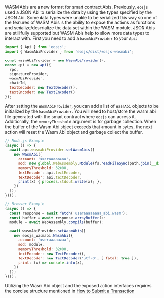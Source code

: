 WASM Abis are a new format for smart contract Abis.  Previously, `eosjs` used a JSON Abi to serialize the data by using the types specified by the JSON Abi.  Some data types were unable to be serialized this way so one of the features of WASM Abis is the ability to expose the actions as functions and serialize/deserialize the data set within the WASM module.  JSON Abis are still fully supported but WASM Abis help to allow more data types to interact with.  First you need to add a `WasmAbiProvider` to your `Api`:

```javascript
import { Api } from 'eosjs';
import { WasmAbiProvider } from 'eosjs/dist/eosjs-wasmabi';

const wasmAbiProvider = new WasmAbiProvider();
const api = new Api({
  rpc,
  signatureProvider,
  wasmAbiProvider,
  chainId,
  textDecoder: new TextDecoder(),
  textEncoder: new TextEncoder()
});
```

After setting the `WasmAbiProvider`, you can add a list of `WasmAbi` objects to be initialized by the `WasmAbiProvider`. You will need to host/store the wasm abi file generated with the smart contract where `eosjs` can access it.  Additionally, the `memoryThreshold` argument is for garbage collection.  When the buffer of the Wasm Abi object exceeds that amount in bytes, the next action will reset the Wasm Abi object and garbage collect the buffer.

```javascript
// Node.js Example
(async () => {
  await api.wasmAbiProvider.setWasmAbis([
    new WasmAbi({
      account: 'useraaaaaaaa',
      mod: new global.WebAssembly.Module(fs.readFileSync(path.join(__dirname + '/useraaaaaaaa_abi.wasm'))),
      memoryThreshold: 32000,
      textEncoder: api.textEncoder,
      textDecoder: api.textDecoder,
      print(x) { process.stdout.write(x); },
    })
  ]);
})();

// Browser Example
(async () => {
  const response = await fetch('useraaaaaaaa_abi.wasm');
  const buffer = await response.arrayBuffer();
  module = await WebAssembly.compile(buffer);

  await wasmAbiProvider.setWasmAbis([
    new eosjs_wasmabi.WasmAbi({
      account: 'useraaaaaaaa',
      mod: module,
      memoryThreshold: 32000,
      textEncoder: new TextEncoder(),
      textDecoder: new TextDecoder('utf-8', { fatal: true }),
      print: (x) => console.info(x),
    })
  ]);
})();
```

Utilizing the Wasm Abi object and the exposed action interfaces requires the concise structure mentioned in [How to Submit a Transaction](01_how-to-submit-a-transaction.md)
